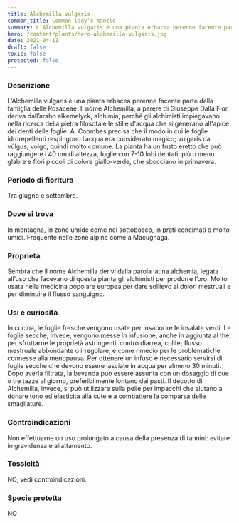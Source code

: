 ```yaml
---
title: Alchemilla vulgaris
common_title: Common lady’s mantle
summary: L'Alchemilla vulgaris è una pianta erbacea perenne facente parte della famiglia delle Rosaceae.
hero: /content/plants/hero-alchemilla-vulgaris.jpg
date: 2021-04-11
draft: false
toxic: false
protected: false
---
```

### Descrizione
L'Alchemilla vulgaris è una pianta erbacea perenne facente parte della famiglia delle Rosaceae.
Il nome Alchemilla, a parere di Giuseppe Dalla Fior, deriva dall’arabo alkemelyck, alchimia, perché gli alchimisti impiegavano nella ricerca della pietra filosofale le stille d'acqua che si generano all'apice dei denti delle foglie. A. Coombes precisa che il modo in cui le foglie idrorepellenti respingono l’acqua era considerato magico; vulgaris da vúlgus, volgo, quindi molto comune.
La pianta ha un fusto eretto che può raggiungere i 40 cm di altezza, foglie con 7-10 lobi dentati, più o meno glabre e fiori piccoli di colore giallo-verde, che sbocciano in primavera.

### Periodo di fioritura
Tra giugno e settembre.

### Dove si trova
In montagna, in zone umide come nel sottobosco, in prati concimati o molto umidi. Frequente nelle zone alpine come a Macugnaga.

### Proprietà
Sembra che il nome Alchemilla derivi dalla parola latina alchemia, legata all’uso che facevano di questa pianta gli alchimisti per produrre l’oro.
Molto usata nella medicina popolare europea per dare sollievo ai dolori mestruali e per diminuire il flusso sanguigno.

### Usi e curiosità
In cucina, le foglie fresche vengono usate per insaporire le insalate verdi. Le foglie secche, invece, vengono messe in infusione, anche in aggiunta al the, per sfruttarne le proprietà astringenti, contro diarrea, colite, flusso mestruale abbondante o irregolare, e come rimedio per le problematiche connesse alla menopausa.
Per ottenere un infuso è necessario servirsi di foglie secche che devono essere lasciate in acqua per almeno 30 minuti.
Dopo averla filtrata, la bevanda può essere assunta con un dosaggio di due o tre tazze al giorno, preferibilmente lontano dai pasti.
Il decotto di Alchemilla, invece, si può utilizzare sulla pelle per impacchi che aiutano a donare tono ed elasticità alla cute e a combattere la comparsa delle smagliature.

### Controindicazioni
Non effettuarne un uso prolungato a causa della presenza di tannini: evitare in gravidenza e allattamento.

### Tossicità
NO, vedi controindicazioni.

### Specie protetta
NO
